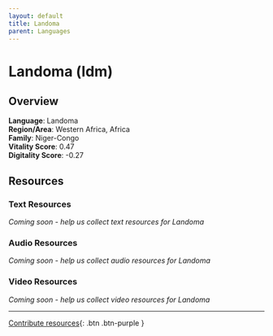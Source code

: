 ```yaml
---
layout: default
title: Landoma
parent: Languages
---
```


# Landoma (ldm)

## Overview

**Language**: Landoma  
**Region/Area**: Western Africa, Africa  
**Family**: Niger-Congo  
**Vitality Score**: 0.47  
**Digitality Score**: -0.27  

## Resources

### Text Resources
*Coming soon - help us collect text resources for Landoma*

### Audio Resources
*Coming soon - help us collect audio resources for Landoma*

### Video Resources
*Coming soon - help us collect video resources for Landoma*

---

[Contribute resources](https://fairtrain.github.io/){: .btn .btn-purple }
